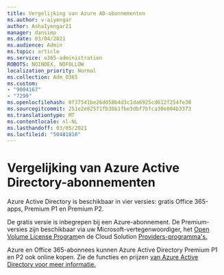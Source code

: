 ```yaml
---
title: Vergelijking van Azure AD-abonnementen
ms.author: v-aiyengar
author: AshaIyengar21
manager: dansimp
ms.date: 03/04/2021
ms.audience: Admin
ms.topic: article
ms.service: o365-administration
ROBOTS: NOINDEX, NOFOLLOW
localization_priority: Normal
ms.collection: Adm_O365
ms.custom:
- "9004167"
- "7299"
ms.openlocfilehash: 0f37541be26d058b4d3c1da6925cd612f254fe38
ms.sourcegitcommit: 251e2e82571fb3bb1fbe3dbf7bfca30e004b3373
ms.translationtype: MT
ms.contentlocale: nl-NL
ms.lasthandoff: 03/05/2021
ms.locfileid: "50481810"
---
```

# <a name="azure-active-directory-plans-comparison"></a>Vergelijking van Azure Active Directory-abonnementen

Azure Active Directory is beschikbaar in vier versies: gratis Office 365-apps, Premium P1 en Premium P2.

De gratis versie is inbegrepen bij een Azure-abonnement. De Premium-versies zijn beschikbaar via uw Microsoft-vertegenwoordiger, het [Open Volume License Program](https://go.microsoft.com/fwlink/?linkid=2110873)en de Cloud Solution [Providers-programma's.](https://go.microsoft.com/fwlink/?LinkId=614968&clcid=0x409)

Azure en Office 365-abonnees kunnen Azure Active Directory Premium P1 en P2 ook online kopen. Zie de functies en prijzen [van Azure Active Directory voor meer informatie.](https://go.microsoft.com/fwlink/?linkid=2081447)
